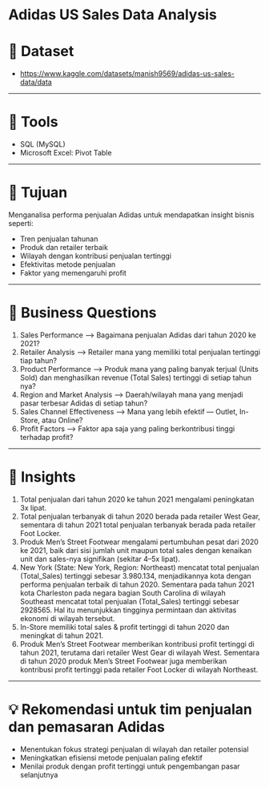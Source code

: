 # Adidas US Sales Data Analysis

# 📂 Dataset 
- https://www.kaggle.com/datasets/manish9569/adidas-us-sales-data/data
---
# 🧰 Tools
- SQL (MySQL)
- Microsoft Excel: Pivot Table
---
# 🎯 Tujuan
Menganalisa performa penjualan Adidas untuk mendapatkan insight bisnis seperti:
- Tren penjualan tahunan
- Produk dan retailer terbaik
- Wilayah dengan kontribusi penjualan tertinggi
- Efektivitas metode penjualan
- Faktor yang memengaruhi profit
---
# 🧠 Business Questions
1. Sales Performance --> Bagaimana penjualan Adidas dari tahun 2020 ke 2021?
2. Retailer Analysis --> Retailer mana yang memiliki total penjualan tertinggi tiap tahun?
3. Product Performance --> Produk mana yang paling banyak terjual (Units Sold) dan menghasilkan revenue (Total Sales) tertinggi di setiap tahun nya?
4. Region and Market Analysis --> Daerah/wilayah mana yang menjadi pasar terbesar Adidas di setiap tahun?
5. Sales Channel Effectiveness --> Mana yang lebih efektif — Outlet, In-Store, atau Online?
6. Profit Factors --> Faktor apa saja yang paling berkontribusi tinggi terhadap profit?
---
# 🔎 Insights
1. Total penjualan dari tahun 2020 ke tahun 2021 mengalami peningkatan 3x lipat.
2. Total penjualan terbanyak di tahun 2020 berada pada retailer West Gear, sementara di tahun 2021 total penjualan terbanyak berada pada retailer Foot Locker.
3. Produk Men’s Street Footwear mengalami pertumbuhan pesat dari 2020 ke 2021, baik dari sisi jumlah unit maupun total sales dengan kenaikan unit dan sales-nya signifikan (sekitar 4–5x lipat).
4. New York (State: New York, Region: Northeast) mencatat total penjualan (Total_Sales) tertinggi sebesar 3.980.134, menjadikannya kota dengan performa penjualan terbaik di tahun 2020. Sementara pada tahun 2021 kota Charleston pada negara bagian South Carolina di wilayah Southeast mencatat total penjualan (Total_Sales) tertinggi sebesar 2928565. Hal itu menunjukkan tingginya permintaan dan aktivitas ekonomi di wilayah tersebut.
5. In-Store memiliki total sales & profit tertinggi di tahun 2020 dan meningkat di tahun 2021.
6. Produk Men’s Street Footwear memberikan kontribusi profit tertinggi di tahun 2021, terutama dari retailer West Gear di wilayah West. Sementara di tahun 2020 produk Men’s Street Footwear juga memberikan kontribusi profit tertinggi pada retailer Foot Locker di wilayah Northeast.
---
# 💡 Rekomendasi untuk tim penjualan dan pemasaran Adidas
- Menentukan fokus strategi penjualan di wilayah dan retailer potensial
- Meningkatkan efisiensi metode penjualan paling efektif
- Menilai produk dengan profit tertinggi untuk pengembangan pasar selanjutnya

